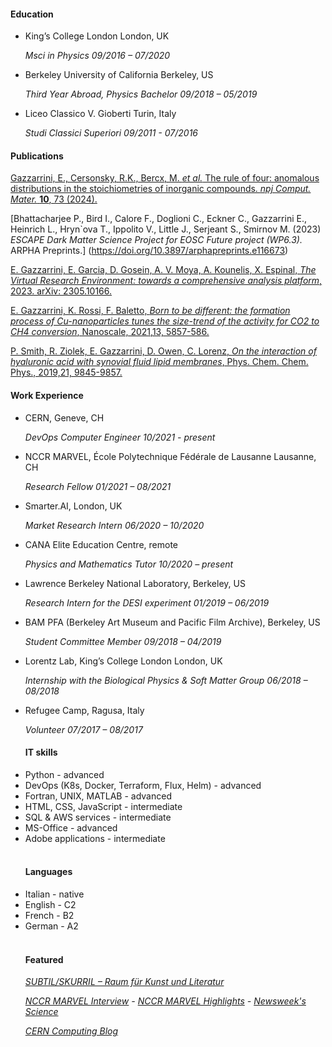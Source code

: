 #### Education
<ul>
<li>
King’s College London London, UK

*Msci in Physics 09/2016 – 07/2020*

<li>Berkeley University of California Berkeley, US

*Third Year Abroad, Physics Bachelor 09/2018 – 05/2019*


<li>Liceo Classico V. Gioberti Turin, Italy

*Studi Classici Superiori 09/2011 - 07/2016*

</ul>

#### Publications

[Gazzarrini, E., Cersonsky, R.K., Bercx, M. *et al.* The rule of four: anomalous distributions in the stoichiometries of inorganic compounds. *npj Comput. Mater.* **10**, 73 (2024).](https://doi.org/10.1038/s41524-024-01248-z)

[Bhattacharjee P., Bird I., Calore F., Doglioni C., Eckner C., Gazzarrini E., Heinrich L., Hryn`ova T., Ippolito V., Little J., Serjeant S., Smirnov M. (2023) *ESCAPE Dark Matter Science Project for EOSC Future project (WP6.3).* ARPHA Preprints.] (https://doi.org/10.3897/arphapreprints.e116673)

[E. Gazzarrini,  E. Garcia, D. Gosein, A. V. Moya, A. Kounelis, X. Espinal, 
*The Virtual Research Environment: towards a comprehensive analysis platform*, 2023. arXiv: 2305.10166.](https://arxiv.org/abs/2305.10166)

[E. Gazzarrini, K. Rossi, F. Baletto, 
*Born to be different: the formation process of Cu-nanoparticles tunes the size-trend of the activity for CO2 to CH4 conversion*, Nanoscale, 2021,13, 5857-586.](https://pubs.rsc.org/en/content/articlelanding/2021/nr/d0nr07889a#!divAbstract)

[P. Smith, R. Ziolek, E. Gazzarrini, D. Owen, C. Lorenz, 
*On the interaction of hyaluronic acid with synovial fluid lipid membranes*, Phys. Chem. Chem. Phys., 2019,21, 9845-9857.](https://pubs.rsc.org/en/content/articlelanding/2019/cp/c9cp01532a#!divAbstract)


#### Work Experience

<ul>

<li>CERN, Geneve, CH

*DevOps Computer Engineer 10/2021 - present*


<li>NCCR MARVEL, École Polytechnique Fédérale de Lausanne Lausanne, CH

*Research Fellow 01/2021 – 08/2021*

<li>Smarter.AI, London, UK

*Market Research Intern 06/2020 – 10/2020*

<li>CANA Elite Education Centre, remote

*Physics and Mathematics Tutor 10/2020 – present*

<li>Lawrence Berkeley National Laboratory, Berkeley, US

*Research Intern for the DESI experiment 01/2019 – 06/2019*

<li>BAM PFA (Berkeley Art Museum and Pacific Film Archive), Berkeley, US

*Student Committee Member 09/2018 – 04/2019*

<li>
Lorentz Lab, King’s College London London, UK

*Internship with the Biological Physics & Soft Matter Group 06/2018 – 08/2018*

<li>Refugee Camp, Ragusa, Italy

*Volunteer 07/2017 – 08/2017*

#### IT skills 

<li>Python - advanced

<li>DevOps (K8s, Docker, Terraform, Flux, Helm) - advanced

<li>Fortran, UNIX, MATLAB - advanced

<li>HTML, CSS, JavaScript - intermediate

<li>SQL & AWS services - intermediate

<li>MS-Office - advanced

<li>Adobe applications - intermediate

</br>
</br>

#### Languages

<li>Italian - native

<li>English - C2

<li>French - B2

<li> German - A2

</br>
</br>

#### Featured 

*[SUBTIL/SKURRIL – Raum für Kunst und Literatur](https://subtilskurril.com/1481/gastbeitrage/natures-will/)*

*[NCCR MARVEL Interview](https://nccr-marvel.ch/outreach/equal-opportunities/inspire-potentials-fellows/Elena-Gazzarrini) - [NCCR MARVEL Highlights](https://nccr-marvel.ch/highlights/rule-of-four) - [Newsweek's Science](https://www.newsweek.com/chemistry-crystals-materials-structure-mystery-1892321)*

*[CERN Computing Blog](https://computing-blog.web.cern.ch/2023/01/an-overview-of-the-escape-data-challenge/)*


